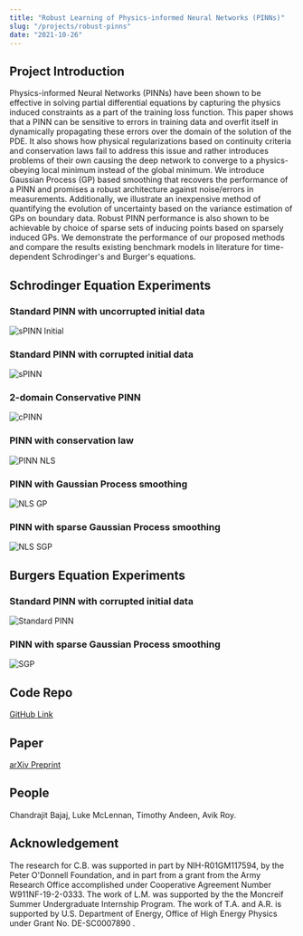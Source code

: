 ```yaml
---
title: "Robust Learning of Physics-informed Neural Networks (PINNs)"
slug: "/projects/robust-pinns"
date: "2021-10-26"
---
```


## Project Introduction

Physics-informed Neural Networks (PINNs) have been shown to be effective in solving partial differential equations by capturing the physics induced constraints as a part of the training loss function. This paper shows that a PINN can be sensitive to errors in training data and overfit itself in dynamically propagating these errors over the domain of the solution of the PDE. It also shows how physical regularizations based on continuity criteria and conservation laws fail to address this issue and rather introduces problems of their own causing the deep network to converge to a physics-obeying local minimum instead of the global minimum. We introduce Gaussian Process (GP) based smoothing that recovers the performance of a PINN and promises a robust architecture against noise/errors in measurements. Additionally, we illustrate an inexpensive method of quantifying the evolution of uncertainty based on the variance estimation of GPs on boundary data. Robust PINN performance is also shown to be achievable by choice of sparse sets of inducing points based on sparsely induced GPs. We demonstrate the performance of our proposed methods and compare the results existing benchmark models in literature for time-dependent Schrodinger's and Burger's equations.

## Schrodinger Equation Experiments

### Standard PINN with uncorrupted initial data
![sPINN Initial](../../../images/projects/robust_pinns/NLS_h_no_error.png)
### Standard PINN with corrupted initial data
![sPINN](../../../images/projects/robust_pinns/NLS_h_no_smoothing.png)
### 2-domain Conservative PINN
![cPINN](../../../images/projects/robust_pinns/cPINN_NLS_h.png)
### PINN with conservation law
![PINN NLS](../../../images/projects/robust_pinns/PINN_with_Conservation_NLS_h.png)
### PINN with Gaussian Process smoothing
![NLS GP](../../../images/projects/robust_pinns/NLS_h_GP_with_bounds.png)
### PINN with sparse Gaussian Process smoothing
![NLS SGP](../../../images/projects/robust_pinns/NLS_h_SGP30_with_bounds.png)


## Burgers Equation Experiments

### Standard PINN with corrupted initial data
![Standard PINN](../../../images/projects/robust_pinns/Standard_PINN_Burgers.png)
### PINN with sparse Gaussian Process smoothing
![SGP](../../../images/projects/robust_pinns/SGP_PINN_Burgers.png)

## Code Repo
[GitHub Link](https://github.com/CVC-Lab/RobustPINNs)

## Paper
[arXiv Preprint](https://arxiv.org/abs/2110.13330)

## People
Chandrajit Bajaj, Luke McLennan, Timothy Andeen, Avik Roy.

## Acknowledgement
The research for C.B. was supported in part by NIH-R01GM117594, by the Peter O'Donnell Foundation, and in part from a grant from the Army Research Office accomplished under Cooperative Agreement Number W911NF-19-2-0333. The work of L.M. was supported by the the Moncreif Summer Undergraduate Internship Program. The work of T.A. and A.R. is supported by U.S. Department of Energy, Office of High Energy Physics under Grant No. DE-SC0007890 .
